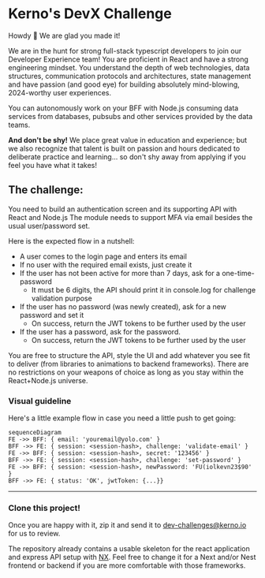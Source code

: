 # Kerno's DevX Challenge

Howdy 👋  We are glad you made it!

We are in the hunt for strong full-stack typescript developers to join our Developer Experience team! You are proficient in React and have a strong engineering mindset. You understand the depth of web technologies, data structures, communication protocols and architectures, state management and have passion (and good eye) for building absolutely mind-blowing, 2024-worthy user experiences.  
  
You can autonomously work on your BFF with Node.js consuming data services from databases, pubsubs and other services provided by the data teams.  

**And don't be shy!**
We place great value in education and experience; but we also recognize that talent is built on passion and hours dedicated to deliberate practice and learning... so don't shy away from applying if you feel you have what it takes!



## The challenge:
You need to build an authentication screen and its supporting API with React and Node.js
The module needs to support MFA via email besides the usual user/password set.

Here is the expected flow in a nutshell:
- A user comes to the login page and enters its email
- If no user with the required email exists, just create it
- If the user has not been active for more than 7 days, ask for a one-time-password
	- It must be 6 digits, the API should print it in console.log for challenge validation purpose
- If the user has no password (was newly created), ask for a new password and set it
	- On success, return the JWT tokens to be further used by the user
- If the user has a password, ask for the password. 
	-  On success, return the JWT tokens to be further used by the user

You are free to structure the API, style the UI and add whatever you see fit to deliver (from libraries to animations to backend frameworks). There are no restrictions on your weapons of choice as long as you stay within the React+Node.js universe.


### Visual guideline
Here's a little example flow in case you need a little push to get going:
```mermaid
sequenceDiagram
FE ->> BFF: { email: 'youremail@yolo.com' }
BFF ->> FE: { session: <session-hash>, challenge: 'validate-email' }
FE ->> BFF: { session: <session-hash>, secret: '123456' }
BFF ->> FE: { session: <session-hash>, challenge: 'set-password' }
FE ->> BFF: { session: <session-hash>, newPassword: 'FU(iolkevn23$90' }
BFF ->> FE: { status: 'OK', jwtToken: {...}}
```
---

### Clone this project!
Once you are happy with it, zip it and send it to dev-challenges@kerno.io for us to review.

The repository already contains a usable skeleton for the react application and express API setup with [NX](https://nx.dev). Feel free to change it for a Next and/or Nest frontend or backend if you are more comfortable with those frameworks.
